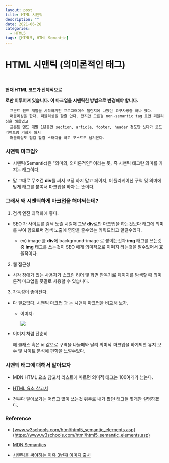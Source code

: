 ```yaml
---
layout: post
title: HTML 시맨틱
description: ""
date: 2021-06-28
categories:
  - HTML5
tags: [HTML5, HTML Semantic]
---
```


# HTML 시맨틱 (의미론적인 태그)

<br/>

**현재 HTML 코드가 전체적으로 <div> 로만 이루어져 있습니다. 이 마크업을 시맨틱한 방법으로 변경해야 합니다.**

```text
  프론트 엔드 개발을 시작하기전 프로그래머스 챌린지에 나왔던 요구사항중 하나 였다.
  퍼블리싱을 한다. 퍼블리싱을 할줄 안다. 했지만 모든걸 non-semantic tag 로만 퍼블리싱을 해왔었고
  프론트 엔드 개발 1년동안 section, article, footer, header 정도만 쓰다가 코드 리펙토링 기회가 와서
  퍼블리싱도 점검 할겸 스터디를 하고 포스트도 남겨본다.
```

### 시맨틱 마크업?

- 시맨틱(Semantic)은 "의미의, 의미론적인" 이라는 뜻, 즉 시맨틱 태그란 의미를 가지는 태그이다.

- 말 그대로 무조건 **div**를 써서 코딩 하지 말고 페이지, 어플리케이션 구역 및 의미에 맞게 태그를 붙여서 마크업을 하자 는 뜻이다.

### 그래서 왜 시맨틱하게 마크업을 해야되는데?

1. 검색 엔진 최적화에 좋다.

- SEO 가 사이트를 검색 노출 시킬때 그냥 **div**로만 마크업을 하는것보다 태그에 의미를 부여 함으로써 검색 노출에 영향을 줄수있는 키워드라고 알릴수있다.

  - ex) image 를 **div**에 background-image 로 붙이는것과 **img** 태그를 쓰는것중 **img** 태그를 쓰는것이 SEO 에게 의미적으로 이미지 라는것을 알수있어서 효율적이다.

2. 웹 접근성

- 시각 장애가 있는 사용자가 스크린 리더 및 화면 판독기로 페이지를 탐색할 때 의미론적 마크업을 푯말로 사용할 수 있습니다.

3. 가독성이 좋아진다.

- 다 필요없다. 시맨틱 마크업 과 논 시맨틱 마크업을 비교해 보자.

  - 이미지:

    <img src="{{ site.url }}/assets/image/2021-06-28-html5-semantic/div-soup-vs-semantic-html.png" class="col-12">

- 이미지 처럼 단순히 **<div>** 에 클래스 혹은 id 값으로 구역을 나눌때와 달리 의미적 마크업을 하게되면 유지 보수 및 사이트 분석에 편함을 느낄수있다.

### 시맨틱 태그에 대해서 알아보자

- MDN HTML 요소 참고서 리스트에 따르면 의미적 태그는 100여개가 넘는다.

- [HTML 요소 참고서](https://developer.mozilla.org/ko/docs/Web/HTML/Element)

- 전부다 알아보기는 어렵고 많이 쓰는것 위주로 내가 봤던 태그들 몇개만 설명하겠다.

### Reference

- [www.w3schools.com/html/html5_semantic_elements.asp](https://www.w3schools.com/html/html5_semantic_elements.asp)

- [MDN Semantics](https://developer.mozilla.org/ko/docs/Glossary/Semantics)

- [시맨틱을 써야하는 이유 3번쨰 이미지 출처](https://www.jungledisk.com/blog/2017/12/04/should-i-bother-with-semantic-html/)
